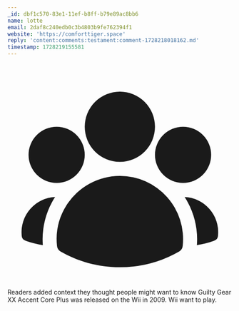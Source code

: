 ```yaml
---
_id: dbf1c570-83e1-11ef-b8ff-b79e89ac8bb6
name: lotte
email: 2daf8c240edb0c3b4803b9fe762394f1
website: 'https://comforttiger.space'
reply: 'content:comments:testament:comment-1728218018162.md'
timestamp: 1728219155581
---
```

<div class="border border-accent rounded-xl p-4 font-display text-accent text-lg flex-col flex gap-4">
<span class="flex gap-2"><span><svg xmlns="http://www.w3.org/2000/svg" viewBox="0 0 24 24" fill="currentColor" class="size-6">
  <path fill-rule="evenodd" d="M8.25 6.75a3.75 3.75 0 1 1 7.5 0 3.75 3.75 0 0 1-7.5 0ZM15.75 9.75a3 3 0 1 1 6 0 3 3 0 0 1-6 0ZM2.25 9.75a3 3 0 1 1 6 0 3 3 0 0 1-6 0ZM6.31 15.117A6.745 6.745 0 0 1 12 12a6.745 6.745 0 0 1 6.709 7.498.75.75 0 0 1-.372.568A12.696 12.696 0 0 1 12 21.75c-2.305 0-4.47-.612-6.337-1.684a.75.75 0 0 1-.372-.568 6.787 6.787 0 0 1 1.019-4.38Z" clip-rule="evenodd" />
  <path d="M5.082 14.254a8.287 8.287 0 0 0-1.308 5.135 9.687 9.687 0 0 1-1.764-.44l-.115-.04a.563.563 0 0 1-.373-.487l-.01-.121a3.75 3.75 0 0 1 3.57-4.047ZM20.226 19.389a8.287 8.287 0 0 0-1.308-5.135 3.75 3.75 0 0 1 3.57 4.047l-.01.121a.563.563 0 0 1-.373.486l-.115.04c-.567.2-1.156.349-1.764.441Z" />
</svg>
</span> Readers added context they thought people might want to know</span>
<span class="text-sm text-neutral font-sans">Guilty Gear XX Accent Core Plus was released on the Wii in 2009. Wii want to play.</span></div>
